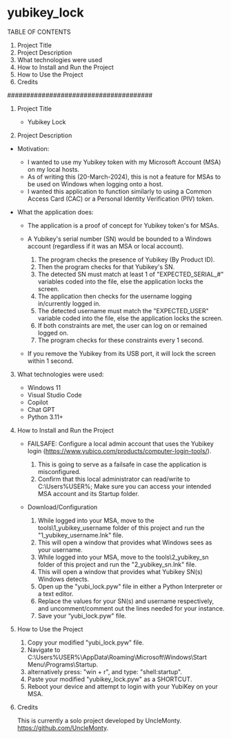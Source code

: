 # yubikey_lock

TABLE OF CONTENTS

1) Project Title
2) Project Description
3) What technologies were used
4) How to Install and Run the Project
5) How to Use the Project
6) Credits

######################################

1. Project Title

   - Yubikey Lock

3. Project Description

- Motivation:
   
  - I wanted to use my Yubikey token with my Microsoft Account (MSA) on my local hosts.
  - As of writing this (20-March-2024), this is not a feature for MSAs to be used on Windows when logging onto a host.
  - I wanted this application to function similarly to using a Common Access Card (CAC) or a Personal Identity Verification (PIV) token.

- What the application does:
  
   - The application is a proof of concept for Yubikey token's for MSAs.
   - A Yubikey's serial number (SN) would be bounded to a Windows account (regardless if it was an MSA or local account).
   
      1) The program checks the presence of Yubikey (By Product ID).
      2) Then the program checks for that Yubikey's SN.
      3) The detected SN must match at least 1 of "EXPECTED_SERIAL_#" variables coded into the file, else the application locks the screen.
      4) The application then checks for the username logging in/currently logged in.
      5) The detected username must match the "EXPECTED_USER" variable coded into the file, else the application locks the screen.
      6) If both constraints are met, the user can log on or remained logged on.
      7) The program checks for these constraints every 1 second.

   - If you remove the Yubikey from its USB port, it will lock the screen within 1 second. 

3. What technologies were used:
   
   - Windows 11
   - Visual Studio Code
   - Copilot
   - Chat GPT
   - Python 3.11+

4. How to Install and Run the Project

   - FAILSAFE: Configure a local admin account that uses the Yubikey login (https://www.yubico.com/products/computer-login-tools/).
      1) This is going to serve as a failsafe in case the application is misconfigured.
      2) Confirm that this local administrator can read/write to C:\Users\%USER%; Make sure you can access your intended MSA account and its Startup folder.
   
   - Download/Configuration
   
      1) While logged into your MSA, move to the tools\1_yubikey_username folder of this project and run the "1_yubikey_username.lnk" file.
      2) This will open a window that provides what Windows sees as your username.
      3) While logged into your MSA, move to the tools\2_yubikey_sn folder of this project and run the "2_yubikey_sn.lnk" file.
      4) This will open a window that provides what Yubikey SN(s) Windows detects.
      5) Open up the "yubi_lock.pyw" file in either a Python Interpreter or a text editor.
      6) Replace the values for your SN(s) and username respectively, and uncomment/comment out the lines needed for your instance.
      7) Save your “yubi_lock.pyw" file.

5. How to Use the Project
   
   1) Copy your modified "yubi_lock.pyw" file.
   2) Navigate to C:\Users\%USER%\AppData\Roaming\Microsoft\Windows\Start Menu\Programs\Startup.
   3) alternatively press: "win + r", and type: "shell:startup".
   4) Paste your modified "yubikey_lock.pyw" as a SHORTCUT.
   5) Reboot your device and attempt to login with your YubiKey on your MSA.

7. Credits

   This is currently a solo project developed by UncleMonty.
   https://github.com/UncleMonty.
